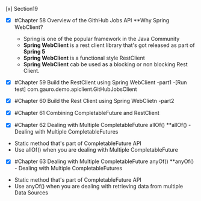 [x] Section19
- [x] #Chapter 58 Overview of the GithHub Jobs API 
  **Why Spring WebClient?
  - Spring is one of the popular framework in the Java Community
  - **Spring WebClient** is a rest client library that's got released as part of **Spring 5**
  - **Spring WebClient** is a functional style RestClient
  - **Spring WebClient** cab be used as a blocking or non blocking Rest Client.

- [x] #Chapter 59 Build the RestClient using Spring WebClient -part1
  -[Run test] com.gauro.demo.apiclient.GitHubJobsClient
- [x] #Chapter 60 Build the Rest Client using Spring WebClietn -part2
- [x] #Chapter 61 Combining CompletableFuture and RestClient
- [x] #Chapter 62 Dealing with Multiple CompletableFuture allOf()
  **allOf() - Dealing with Multiple CompletableFutures
 - Static method that's part of CompletableFuture API
 - Use allOf() when you are dealing with Multiple CompletableFuture 

- [x] #Chapter 63 Dealing with Multiple CompletableFuture anyOf()
  **anyOf() - Dealing with Multiple CompletableFutures
- Static method that's part of CompletableFuture API
- Use anyOf() when you are dealing with retrieving data from multiple Data Sources